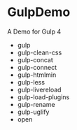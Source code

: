 # GulpDemo
A Demo for Gulp 4

- gulp
- gulp-clean-css
- gulp-concat
- gulp-connect
- gulp-htmlmin
- gulp-less
- gulp-livereload
- gulp-load-plugins
- gulp-rename
- gulp-uglify
- open
